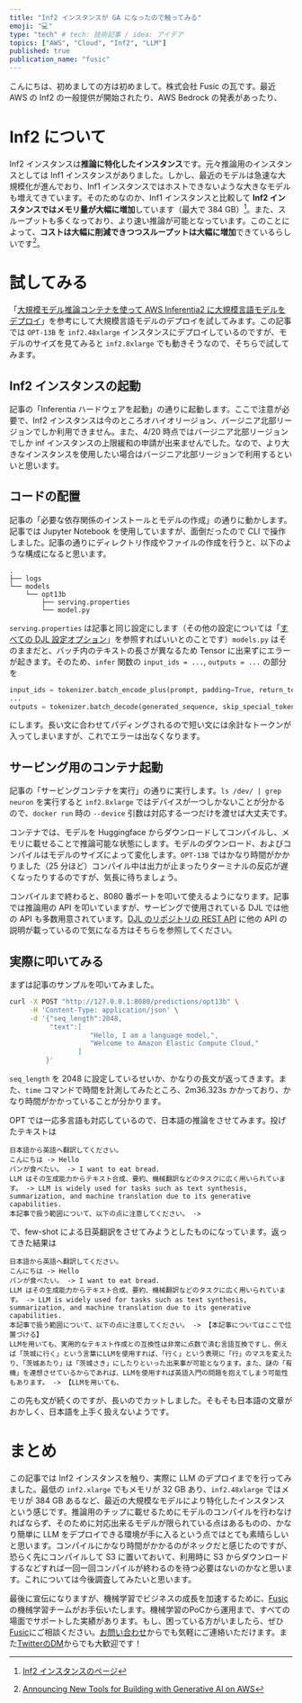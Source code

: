 ```yaml
---
title: "Inf2 インスタンスが GA になったので触ってみる"
emoji: "💻"
type: "tech" # tech: 技術記事 / idea: アイデア
topics: ["AWS", "Cloud", "Inf2", "LLM"]
published: true
publication_name: "fusic"
---
```


こんにちは、初めましての方は初めまして。株式会社 Fusic の瓦です。最近 AWS の Inf2 の一般提供が開始されたり、AWS Bedrock の発表があったり、

# Inf2 について

Inf2 インスタンスは**推論に特化したインスタンス**です。元々推論用のインスタンスとしては Inf1 インスタンスがありました。しかし、最近のモデルは急速な大規模化が進んでおり、Inf1 インスタンスではホストできないような大きなモデルも増えてきています。そのためなのか、Inf1 インスタンスと比較して **Inf2 インスタンスではメモリ量が大幅に増加**しています（最大で 384 GB）[^1]。また、スループットも多くなっており、より速い推論が可能となっています。このことによって、**コストは大幅に削減できつつスループットは大幅に増加**できているらしいです[^2]。

[^1]: [Inf2 インスタンスのページ](https://aws.amazon.com/jp/ec2/instance-types/inf2/)
[^2]: [Announcing New Tools for Building with Generative AI on AWS](https://aws.amazon.com/jp/blogs/machine-learning/announcing-new-tools-for-building-with-generative-ai-on-aws/)

# 試してみる

「[大規模モデル推論コンテナを使って AWS Inferentia2 に大規模言語モデルをデプロイ](https://aws.amazon.com/jp/blogs/news/deploy-large-language-models-on-aws-inferentia2-using-large-model-inference-containers/)」を参考にして大規模言語モデルのデプロイを試してみます。この記事では `OPT-13B` を `inf2.48xlarge` インスタンスにデプロイしているのですが、モデルのサイズを見てみると `inf2.8xlarge` でも動きそうなので、そちらで試してみます。

## Inf2 インスタンスの起動

記事の「Inferentia ハードウェアを起動」の通りに起動します。ここで注意が必要で、Inf2 インスタンスは今のところオハイオリージョン、バージニア北部リージョンでしか利用できません。また、4/20 時点ではバージニア北部リージョンでしか inf インスタンスの上限緩和の申請が出来ませんでした。なので、より大きなインスタンスを使用したい場合はバージニア北部リージョンで利用するといいと思います。

## コードの配置

記事の「必要な依存関係のインストールとモデルの作成」の通りに動かします。記事では Jupyter Notebook を使用していますが、面倒だったので CLI で操作しました。記事の通りにディレクトリ作成やファイルの作成を行うと、以下のような構成になると思います。

```text
.
├── logs
└── models
    └── opt13b
        ├── serving.properties
        └── model.py
```

`serving.properties` は記事と同じ設定にします（その他の設定については「[すべての DJL 設定オプション](https://github.com/deepjavalibrary/djl-serving/blob/master/serving/docs/configurations.md)」を参照すればいいとのことです）`models.py` はそのままだと、バッチ内のテキストの長さが異なるため Tensor に出来ずにエラーが起きます。そのため、`infer` 関数の `input_ids = ...`, `outputs = ...` の部分を

```python
input_ids = tokenizer.batch_encode_plus(prompt, padding=True, return_tensors="pt").input_ids
...
outputs = tokenizer.batch_decode(generated_sequence, skip_special_tokens=True)
```

にします。長い文に合わせてパディングされるので短い文には余計なトークンが入ってしまいますが、これでエラーは出なくなります。

## サービング用のコンテナ起動

記事の「サービングコンテナを実行」の通りに実行します。`ls /dev/ | grep neuron` を実行すると `inf2.8xlarge` ではデバイスが一つしかないことが分かるので、`docker run` 時の `--device` 引数は対応する一つだけを渡せば大丈夫です。

コンテナでは、モデルを Huggingface からダウンロードしてコンパイルし、メモリに載せることで推論可能な状態にします。モデルのダウンロード、およびコンパイルはモデルのサイズによって変化します。`OPT-13B` ではかなり時間がかかりました（25 分ほど）コンパイル中は出力が止まったりターミナルの反応が遅くなったりするのですが、気長に待ちましょう。

コンパイルまで終わると、8080 番ポートを叩いて使えるようになります。記事では推論用の API を叩いていますが、サービングで使用されている DJL では他の API も多数用意されています。[DJL のリポジトリの REST API](https://github.com/deepjavalibrary/djl-serving#rest-api) に他の API の説明が載っているので気になる方はそちらを参照してください。

## 実際に叩いてみる

まずは記事のサンプルを叩いてみました。

```bash
curl -X POST "http://127.0.0.1:8080/predictions/opt13b" \
     -H 'Content-Type: application/json' \
     -d '{"seq_length":2048,
          "text":[
                    "Hello, I am a language model,",
                    "Welcome to Amazon Elastic Compute Cloud,"
                 ]
         }'
```

`seq_length` を 2048 に設定しているせいか、かなりの長文が返ってきます。また、`time` コマンドで時間を計測してみたところ、2m36.323s かかっており、かなり時間がかかっていることが分かります。

OPT では一応多言語も対応しているので、日本語の推論をさせてみます。投げたテキストは

```text
日本語から英語へ翻訳してください。
こんにちは -> Hello
パンが食べたい。 -> I want to eat bread.
LLM はその生成能力からテキスト合成、要約、機械翻訳などのタスクに広く用いられています。 -> LLM is widely used for tasks such as text synthesis, summarization, and machine translation due to its generative capabilities.
本記事で扱う範囲について、以下の点に注意してください。 ->
```

で、few-shot による日英翻訳をさせてみようとしたものになっています。返ってきた結果は

```text
日本語から英語へ翻訳してください。
こんにちは -> Hello
パンが食べたい。 -> I want to eat bread.
LLM はその生成能力からテキスト合成、要約、機械翻訳などのタスクに広く用いられています。 -> LLM is widely used for tasks such as text synthesis, summarization, and machine translation due to its generative capabilities.
本記事で扱う範囲について、以下の点に注意してください。 -> 【本記事についてはここで位置づける】
LLMを用いても、実用的なテキスト作成との互換性は非常に点数で済む言語互換ですし、例えば「茨城に行く」という言葉にLLMを使用すれば、「行く」という表現に「行」のマスを変えたり、「茨城あたり」は「茨城さき」にしたりといった出来事が可能となります。また、謎の「有機」を連想させているからであれば、LLMを使用すれば英語入門の問題を抱えてしまう可能性もあります。 -> 【LLMを用いても、
```

この先も文が続くのですが、長いのでカットしました。そもそも日本語の文章がおかしく、日本語を上手く扱えないようです。

# まとめ

この記事では Inf2 インスタンスを触り、実際に LLM のデプロイまでを行ってみました。最低の `inf2.xlarge` でもメモリが 32 GB あり、`inf2.48xlarge` ではメモリが 384 GB あるなど、最近の大規模なモデルにより特化したインスタンスという感じです。推論用のチップに載せるためにモデルのコンパイルを行わなければならず、そのために対応出来るモデルが限られている点はあるものの、かなり簡単に LLM をデプロイできる環境が手に入るという点ではとても素晴らしいと思います。コンパイルにかなり時間がかかるのがネックだと感じたのですが、恐らく先にコンパイルして S3 に置いておいて、利用時に S3 からダウンロードするなどすれば一回一回コンパイルが終わるのを待つ必要はないのかなと思います。これについては今後調査してみたいと思います。

最後に宣伝になりますが、機械学習でビジネスの成長を加速するために、[Fusic](https://fusic.co.jp/)の機械学習チームがお手伝いたします。機械学習のPoCから運用まで、すべての場面でサポートした実績があります。もし、困っている方がいましたら、ぜひ[Fusic](https://fusic.co.jp/)にご相談ください。[お問い合わせ](https://fusic.co.jp/contact/)からでも気軽にご連絡いただけます。また[TwitterのDM](https://twitter.com/kawara_fusic)からでも大歓迎です！
